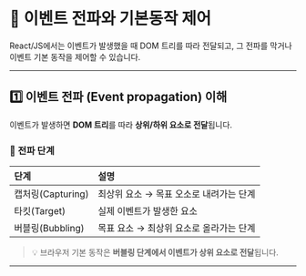 # 📡 이벤트 전파와 기본동작 제어

React/JS에서는 이벤트가 발생했을 때 DOM 트리를 따라 전달되고, 그 전파를 막거나 이벤트 기본 동작을 제어할 수 있습니다.

---

## 1️⃣ 이벤트 전파 (Event propagation) 이해

이벤트가 발생하면 **DOM 트리**를 따라 **상위/하위 요소로 전달**됩니다.

### 🔹 전파 단계

|단계|설명|
|:---|:---|
|캡처링(Capturing)|최상위 요소 → 목표 오소로 내려가는 단계|
|타킷(Target)|실제 이벤트가 발생한 요소|
|버블링(Bubbling)|목표 요소 → 최상위 요소로 올라가는 단계|

> 💡 브라우저 기본 동작은 **버블링 단계에서 이벤트가 상위 요소로 전달**됩니다.

---